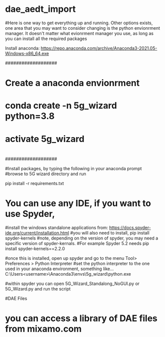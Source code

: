

# dae_aedt_import

#Here is one way to get everything up and running. Other options exists, one area that you may want to consider changing is the python envionrment manager. It doesn't matter what evionrment manager you use, as long as you can install all the required packages


Install anaconda:
https://repo.anaconda.com/archive/Anaconda3-2021.05-Windows-x86_64.exe

###################
#
# Create a anaconda envionrment
#
# conda create -n 5g_wizard python=3.8
# activate 5g_wizard 
#
###################

#Install packages, by typing the following in your anaconda prompt
#browse to 5G wizard directory and run

pip install -r requirements.txt


# You can use any IDE, if you want to use Spyder, 
#install the windows standalone applications from: https://docs.spyder-ide.org/current/installation.html
#you will also need to install, 
pip install spyder-kernels
#note, depending on the version of spyder, you may need a specific version of spyder-kernals. 
#For example Spyder 5.2 needs
pip install spyder-kernels==2.2.0

#once this is installed, open up spyder and go to the menu Tool> Preferences > Python Interpreter
#set the python interpreter to the one used in your anaconda environment, something like...
C:\Users\<username>\Anaconda3\envs\5g_wizard\python.exe

#within spyder you can open 5G_Wizard_Standalong_NoGUI.py or 5G_Wizard.py and run the script

#DAE Files
# you can access a library of DAE files from mixamo.com